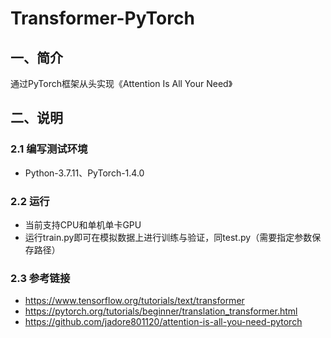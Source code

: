 # Transformer-PyTorch

## 一、简介

通过PyTorch框架从头实现《Attention Is All Your Need》

## 二、说明

### 2.1 编写测试环境

* Python-3.7.11、PyTorch-1.4.0

### 2.2 运行

* 当前支持CPU和单机单卡GPU
* 运行train.py即可在模拟数据上进行训练与验证，同test.py（需要指定参数保存路径）

### 2.3 参考链接

* <https://www.tensorflow.org/tutorials/text/transformer>
* <https://pytorch.org/tutorials/beginner/translation_transformer.html>
* <https://github.com/jadore801120/attention-is-all-you-need-pytorch>